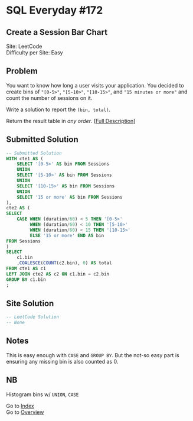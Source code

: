 # SQL Everyday \#172

## Create a Session Bar Chart

Site: LeetCode\
Difficulty per Site: Easy

## Problem

You want to know how long a user visits your application. You decided to create bins of `"[0-5>"`, `"[5-10>"`, `"[10-15>"`, and `"15 minutes or more"` and count the number of sessions on it.

Write a solution to report the `(bin, total)`.

Return the result table in *any order*. [[Full Description](https://leetcode.com/problems/create-a-session-bar-chart/description/)]

## Submitted Solution

```sql
-- Submitted Solution
WITH cte1 AS (
    SELECT '[0-5>' AS bin FROM Sessions
    UNION
    SELECT '[5-10>' AS bin FROM Sessions
    UNION
    SELECT '[10-15>' AS bin FROM Sessions
    UNION
    SELECT '15 or more' AS bin FROM Sessions
),
cte2 AS (
SELECT
    CASE WHEN (duration/60) < 5 THEN '[0-5>' 
         WHEN (duration/60) < 10 THEN '[5-10>'
         WHEN (duration/60) < 15 THEN '[10-15>' 
         ELSE '15 or more' END AS bin
FROM Sessions
)
SELECT
    c1.bin
    ,COALESCE(COUNT(c2.bin), 0) AS total
FROM cte1 AS c1
LEFT JOIN cte2 AS c2 ON c1.bin = c2.bin
GROUP BY c1.bin
;
```

## Site Solution

```sql
-- LeetCode Solution 
-- None
```

## Notes

This is easy enough with `CASE` and `GROUP BY`. But the not-so easy part is ensuring any missing bin is also counted as 0.

## NB

Histogram bins w/ `UNION`, `CASE`

Go to [Index](../?tab=readme-ov-file#index)\
Go to [Overview](../?tab=readme-ov-file)
